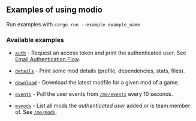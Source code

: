 ## Examples of using modio

Run examples with `cargo run --example example_name`

### Available examples

* [`auth`](auth.rs) - Request an access token and print the authenticated user. See [Email Authentication Flow](https://docs.mod.io/#authenticate-via-email).

* [`details`](details.rs) - Print some mod details (profile, dependencies, stats, files).

* [`download`](download.rs) - Download the latest modfile for a given mod of a game.

* [`events`](events.rs) - Poll the user events from [`/me/events`](https://docs.mod.io/#get-user-events) every 10 seconds.

* [`mymods`](mymods.rs) - List all mods the *authenticated user* added or is team member of. See [`/me/mods`](https://docs.mod.io/#get-user-mods).
